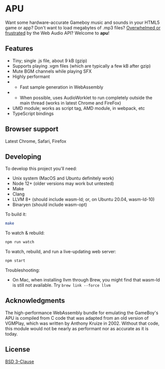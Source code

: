 APU
===

Want some hardware-accurate Gameboy music and sounds in your HTML5 game or app? Don't want to load megabytes of .mp3 files? [Overwhelmed or frustrated](https://blog.mecheye.net/2017/09/i-dont-know-who-the-web-audio-api-is-designed-for/) by the Web Audio API? Welcome to **apu**!


Features
--------

* Tiny; single .js file, about 9 kB (gzip)
* Supports playing .vgm files (which are typically a few kB after gzip)
* Mute BGM channels while playing SFX
* Highly performant
* * Fast sample generation in WebAssembly
* * When possible, uses AudioWorklet to run completely outside the main thread (works in latest Chrome and FireFox)
* UMD module; works as script tag, AMD module, in webpack, etc
* TypeScript bindings


Browser support
---------------

Latest Chrome, Safari, Firefox


Developing
----------

To develop this project you'll need:

* Unix system (MacOS and Ubuntu definitely work)
* Node 12+ (older versions may work but untested)
* Make
* Clang
* LLVM 8+ (should include wasm-ld; or, on Ubuntu 20.04, wasm-ld-10)
* Binaryen (should include wasm-opt)

To build it:
```sh
make
```

To watch & rebuild:
```sh
npm run watch
```

To watch, rebuild, and run a live-updating web server:
```sh
npm start
```

Troubleshooting:

* On Mac, when installing llvm through Brew, you might find that wasm-ld is still not available. Try `brew link --force llvm`


Acknowledgments
---------------

The high-performance WebAssembly bundle for emulating the GameBoy's APU is compiled from C code that was adapted from
an old version of VGMPlay, which was written by Anthony Kruize in 2002. Without that code, this module would not be
nearly as performant nor as accurate as it is today.


License
-------
[BSD 3-Clause](/LICENSE)
